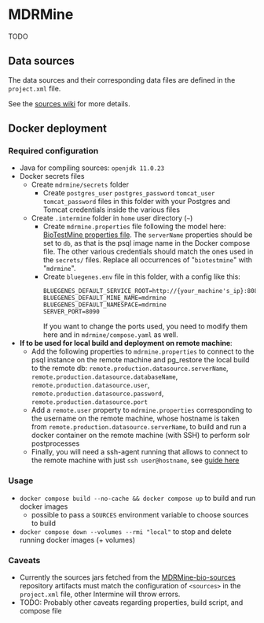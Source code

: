 # MDRMine

TODO

## Data sources
The data sources and their corresponding data files are defined in the `project.xml` file.

See the [sources wiki](https://github.com/ecrin-github/mdrmine-bio-sources/wiki) for more details.

## Docker deployment
### Required configuration
- Java for compiling sources: `openjdk 11.0.23`
- Docker secrets files
    - Create `mdrmine/secrets` folder
        - Create `postgres_user` `postgres_password` `tomcat_user` `tomcat_password` files in this folder with your Postgres and Tomcat credentials inside the various files
    - Create `.intermine` folder in `home` user directory (`~`)
        - Create `mdrmine.properties` file following the model here: [BioTestMine properties file](https://raw.githubusercontent.com/intermine/biotestmine/master/data/biotestmine.properties).
        The `serverName` properties should be set to `db`, as that is the psql image name in the Docker compose file. The other various credentials should match the ones used in the `secrets/` files. Replace all occurrences of "`biotestmine`" with "`mdrmine`".
        - Create `bluegenes.env` file in this folder, with a config like this:
            ``` 
            BLUEGENES_DEFAULT_SERVICE_ROOT=http://{your_machine's_ip}:8080/mdrmine
            BLUEGENES_DEFAULT_MINE_NAME=mdrmine
            BLUEGENES_DEFAULT_NAMESPACE=mdrmine
            SERVER_PORT=8090
            ```
            If you want to change the ports used, you need to modify them here and in `mdrmine/compose.yaml` as well.
- **If to be used for local build and deployment on remote machine**:
    - Add the following properties to `mdrmine.properties` to connect to the psql instance on the remote machine and pg_restore the local build to the remote db: `remote.production.datasource.serverName`, `remote.production.datasource.databaseName`, `remote.production.datasource.user`, `remote.production.datasource.password`, `remote.production.datasource.port`
    - Add a `remote.user` property to `mdrmine.properties` corresponding to the username on the remote machine, whose hostname is taken from `remote.production.datasource.serverName`, to build and run a docker container on the remote machine (with SSH) to perform solr postprocesses
    - Finally, you will need a ssh-agent running that allows to connect to the remote machine with just `ssh user@hostname`, see [guide here](https://www.ssh.com/academy/ssh/agent)

### Usage
- `docker compose build --no-cache && docker compose up` to build and run docker images
    - possible to pass a `SOURCES` environment variable to choose sources to build
-  `docker compose down --volumes --rmi "local"` to stop and delete running docker images (+ volumes)
### Caveats
- Currently the sources jars fetched from the [MDRMine-bio-sources](https://github.com/ecrin-github/mdrmine-bio-sources) repository artifacts must match the configuration of `<sources>` in the `project.xml` file, other Intermine will throw errors.
- TODO: Probably other caveats regarding properties, build script, and compose file
